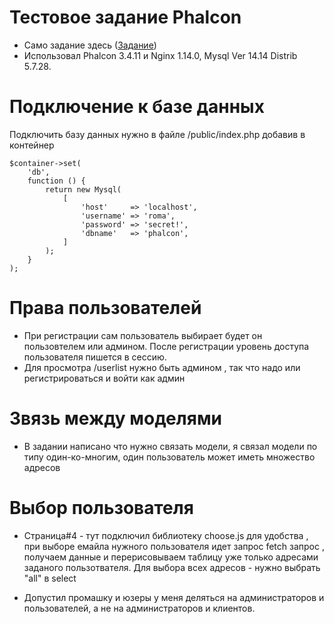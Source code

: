 # Тестовое задание  Phalcon 

- Само задание здесь ([Задание](https://docs.google.com/document/d/13x86wfH1DUjlS3N5Hv7ltPoTukPPIByKXziNsSyN7ZY/mobilebasic))
- Использовал Phalcon 3.4.11 и Nginx 1.14.0, Mysql Ver 14.14 Distrib 5.7.28.

# Подключение к базе данных 

Подключить базу данных нужно в  файле /public/index.php добавив в контейнер
```
$container->set(
    'db',
    function () {
        return new Mysql(
            [
                'host'     => 'localhost',
                'username' => 'roma',
                'password' => 'secret!',
                'dbname'   => 'phalcon',
            ]
        );
    }
);
```
# Права пользователей

- При регистрации сам пользователь выбирает будет он пользовтелем или админом. После регистрации уровень доступа пользователя пишется в сессию.
- Для просмотра /userlist  нужно быть админом , так что надо или регистрироваться и войти как админ

# Звязь между моделями

- В задании написано что нужно cвязать модели, я связал модели по типу один-ко-многим, один пользователь может иметь множество адресов 

#   Выбор пользователя

- Страница#4 - тут подключил библиотеку choose.js для удобства , при выборе емайла нужного пользователя идет  запрос  fetch запрос , получаем данные и перерисовываем таблицу  уже только адресами заданого пользотвателя. Для выбора всех адресов - нужно выбрать "all" в select

- Допустил промашку и юзеры у меня деляться на администраторов и пользователей, а не на администраторов и клиентов. </p>



